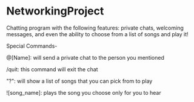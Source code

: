 # NetworkingProject
Chatting program with the following features: private chats, welcoming messages, and even the ability to choose from a list of songs and play it!

Special Commands- 

@[Name]: will send a private chat to the person you mentioned

/quit: this command will exit the chat  

"?": will show a list of songs that you can pick from to play

![song_name]: plays the song you choose only for you to hear  
